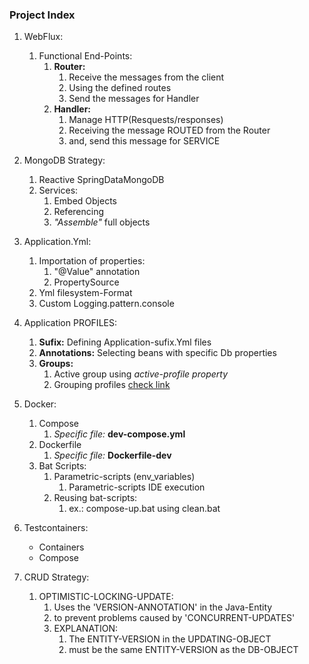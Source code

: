 ### Project Index

1. WebFlux:
    1. Functional End-Points:
        1. **Router:**
           1. Receive the messages from the client
           2. Using the defined routes
           3. Send the messages for Handler
        2. **Handler:**
           1. Manage HTTP(Resquests/responses)
           2. Receiving the message ROUTED from the Router
           3. and, send this message for SERVICE


2. MongoDB Strategy:
    1. Reactive SpringDataMongoDB
    2. Services:
        1. Embed Objects
        2. Referencing
        3. _"Assemble"_ full objects


3. Application.Yml:
    1. Importation of properties:
        1. "@Value" annotation
        2. PropertySource
    2. Yml filesystem-Format
    3. Custom Logging.pattern.console


4. Application PROFILES:
    1. **Sufix:** Defining Application-sufix.Yml files
    2. **Annotations:** Selecting beans with specific Db properties
    3. **Groups:**
        1. Active group using _active-profile property_
        2. Grouping profiles [check link](https://www.baeldung.com/spring-profiles#4-profile-groups)


5. Docker:
    1. Compose
        1. _Specific file:_ **dev-compose.yml**
    2. Dockerfile
        1. _Specific file:_ **Dockerfile-dev**
    3. Bat Scripts:
        1. Parametric-scripts (env_variables)
            1. Parametric-scripts IDE execution
        2. Reusing bat-scripts:
            1. ex.: compose-up.bat using clean.bat


4. Testcontainers:
    * Containers
    * Compose
   

5. CRUD Strategy:
   1. OPTIMISTIC-LOCKING-UPDATE:
      1. Uses the 'VERSION-ANNOTATION' in the Java-Entity
      2. to prevent problems caused by 'CONCURRENT-UPDATES'
      3. EXPLANATION:
         1. The ENTITY-VERSION in the UPDATING-OBJECT
         2. must be the same ENTITY-VERSION as the DB-OBJECT